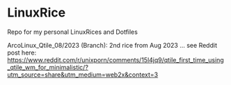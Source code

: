 # LinuxRice
Repo for my personal LinuxRices and Dotfiles

ArcoLinux_Qtile_08/2023 (Branch): 2nd rice from Aug 2023 ...
see Reddit post here: https://www.reddit.com/r/unixporn/comments/15l4jq9/qtile_first_time_using_qtile_wm_for_minimalistic/?utm_source=share&utm_medium=web2x&context=3
